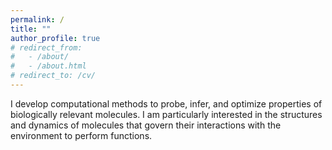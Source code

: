 ```yaml
---
permalink: /
title: ""
author_profile: true
# redirect_from: 
#   - /about/
#   - /about.html
# redirect_to: /cv/
---
```


I develop computational methods to probe, infer, and optimize properties of biologically relevant molecules. I am particularly interested in the structures and dynamics of molecules that govern their interactions with the environment to perform functions.